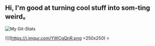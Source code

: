 ## Hi, I'm good at turning cool stuff into som-ting weird。

![My Git-Stats](https://github-readme-stats.vercel.app/api?username=xzadikdev&show_icons=true&theme=synthwave)

![](https://i.imgur.com/YWCgQnR.png =250x250) >
